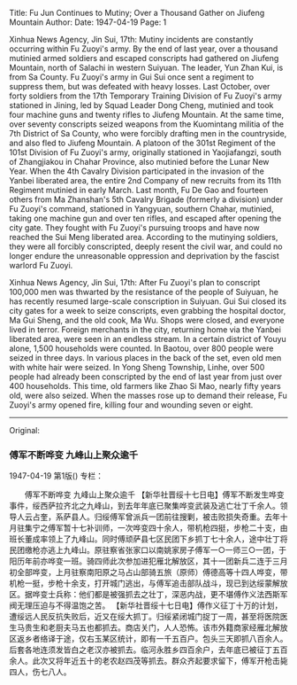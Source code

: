 Title: Fu Jun Continues to Mutiny; Over a Thousand Gather on Jiufeng Mountain
Author:
Date: 1947-04-19
Page: 1

Xinhua News Agency, Jin Sui, 17th: Mutiny incidents are constantly occurring within Fu Zuoyi's army. By the end of last year, over a thousand mutinied armed soldiers and escaped conscripts had gathered on Jiufeng Mountain, north of Salachi in western Suiyuan. The leader, Yun Zhan Kui, is from Sa County. Fu Zuoyi's army in Gui Sui once sent a regiment to suppress them, but was defeated with heavy losses. Last October, over forty soldiers from the 17th Temporary Training Division of Fu Zuoyi's army stationed in Jining, led by Squad Leader Dong Cheng, mutinied and took four machine guns and twenty rifles to Jiufeng Mountain. At the same time, over seventy conscripts seized weapons from the Kuomintang militia of the 7th District of Sa County, who were forcibly drafting men in the countryside, and also fled to Jiufeng Mountain. A platoon of the 301st Regiment of the 101st Division of Fu Zuoyi's army, originally stationed in Yaojiafangzi, south of Zhangjiakou in Chahar Province, also mutinied before the Lunar New Year. When the 4th Cavalry Division participated in the invasion of the Yanbei liberated area, the entire 2nd Company of new recruits from its 11th Regiment mutinied in early March. Last month, Fu De Gao and fourteen others from Ma Zhanshan's 5th Cavalry Brigade (formerly a division) under Fu Zuoyi's command, stationed in Yangyuan, southern Chahar, mutinied, taking one machine gun and over ten rifles, and escaped after opening the city gate. They fought with Fu Zuoyi's pursuing troops and have now reached the Sui Meng liberated area. According to the mutinying soldiers, they were all forcibly conscripted, deeply resent the civil war, and could no longer endure the unreasonable oppression and deprivation by the fascist warlord Fu Zuoyi.

Xinhua News Agency, Jin Sui, 17th: After Fu Zuoyi's plan to conscript 100,000 men was thwarted by the resistance of the people of Suiyuan, he has recently resumed large-scale conscription in Suiyuan. Gui Sui closed its city gates for a week to seize conscripts, even grabbing the hospital doctor, Ma Gui Sheng, and the old cook, Ma Wu. Shops were closed, and everyone lived in terror. Foreign merchants in the city, returning home via the Yanbei liberated area, were seen in an endless stream. In a certain district of Youyu alone, 1,500 households were counted. In Baotou, over 800 people were seized in three days. In various places in the back of the set, even old men with white hair were seized. In Yong Sheng Township, Linhe, over 500 people had already been conscripted by the end of last year from just over 400 households. This time, old farmers like Zhao Si Mao, nearly fifty years old, were also seized. When the masses rose up to demand their release, Fu Zuoyi's army opened fire, killing four and wounding seven or eight.



<hr /> 

Original: 


### 傅军不断哗变  九峰山上聚众逾千

1947-04-19
第1版()
专栏：

　　傅军不断哗变
    九峰山上聚众逾千
    【新华社晋绥十七日电】傅军不断发生哗变事件，绥西萨拉齐北之九峰山，到去年年底已聚集哗变武装及逃亡壮丁千余人。领导人云占奎，系萨县人。归绥傅军曾派兵一团前往搜剿，被击败损失奇重。去年十月驻集宁之傅军暂十七补训师，一次哗变四十余人，带机枪四挺，步枪二十支，由班长董成率领上了九峰山。同时傅顽萨县七区民团下乡抓丁七十余人，途中壮丁将民团缴枪亦逃上九峰山。原驻察省张家口以南姚家房子傅军一○一师三○一团，于阳历年前亦哗变一班。骑四师此次参加进犯雁北解放区，其十一团新兵二连于三月初全部哗变，上月驻察南阳原之马占山部骑五旅（原师）傅德高等十四人哗变，带机枪一挺，步枪十余支，打开城门逃出，与傅军追击部队战斗，现已到达绥蒙解放区。据哗变士兵称：他们都是被强抓去之壮丁，深恶内战，更不堪傅作义法西斯军阀无理压迫与不得温饱之苦。
    【新华社晋绥十七日电】傅作义征丁十万的计划，遭绥远人民反抗失败后，近又在绥大抓丁。归绥紧闭城门捉丁一周，甚至将医院医生马贵生和老厨夫马五也都抓去。商店关门，人人恐怖。该市外籍商家经雁北解放区返乡者络译于途，仅右玉某区统计，即有一千五百户。包头三天即抓八百余人。后套各地连须发皆白之老汉亦被抓去。临河永胜乡四百余户，去年底已被征丁五百余人。此次又将年近五十的老农赵四茂等抓去。群众齐起要求留下，傅军开枪击毙四人，伤七八人。
